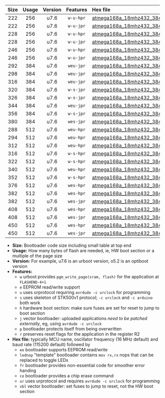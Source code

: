 |Size|Usage|Version|Features|Hex file|
|:-:|:-:|:-:|:-:|:--|
|222|256|u7.6|`w-u-hpr`|[atmega168a_18mhz432_38400bps_ur.hex](https://raw.githubusercontent.com/stefanrueger/urboot/main/bootloaders/atmega168a/fcpu_18mhz432/38400_bps/atmega168a_18mhz432_38400bps_ur.hex)|
|222|256|u7.6|`w-u-jpr`|[atmega168a_18mhz432_38400bps_ur_vbl.hex](https://raw.githubusercontent.com/stefanrueger/urboot/main/bootloaders/atmega168a/fcpu_18mhz432/38400_bps/atmega168a_18mhz432_38400bps_ur_vbl.hex)|
|228|256|u7.6|`w-u-hpr`|[atmega168a_18mhz432_38400bps_lednop_ur.hex](https://raw.githubusercontent.com/stefanrueger/urboot/main/bootloaders/atmega168a/fcpu_18mhz432/38400_bps/atmega168a_18mhz432_38400bps_lednop_ur.hex)|
|228|256|u7.6|`w-u-jpr`|[atmega168a_18mhz432_38400bps_lednop_ur_vbl.hex](https://raw.githubusercontent.com/stefanrueger/urboot/main/bootloaders/atmega168a/fcpu_18mhz432/38400_bps/atmega168a_18mhz432_38400bps_lednop_ur_vbl.hex)|
|246|256|u7.6|`w-u-hpr`|[atmega168a_18mhz432_38400bps_lednop_fr_ur.hex](https://raw.githubusercontent.com/stefanrueger/urboot/main/bootloaders/atmega168a/fcpu_18mhz432/38400_bps/atmega168a_18mhz432_38400bps_lednop_fr_ur.hex)|
|246|256|u7.6|`w-u-jpr`|[atmega168a_18mhz432_38400bps_lednop_fr_ur_vbl.hex](https://raw.githubusercontent.com/stefanrueger/urboot/main/bootloaders/atmega168a/fcpu_18mhz432/38400_bps/atmega168a_18mhz432_38400bps_lednop_fr_ur_vbl.hex)|
|292|384|u7.6|`weu-jpr`|[atmega168a_18mhz432_38400bps_ee_ur_vbl.hex](https://raw.githubusercontent.com/stefanrueger/urboot/main/bootloaders/atmega168a/fcpu_18mhz432/38400_bps/atmega168a_18mhz432_38400bps_ee_ur_vbl.hex)|
|298|384|u7.6|`weu-jpr`|[atmega168a_18mhz432_38400bps_ee_lednop_ur_vbl.hex](https://raw.githubusercontent.com/stefanrueger/urboot/main/bootloaders/atmega168a/fcpu_18mhz432/38400_bps/atmega168a_18mhz432_38400bps_ee_lednop_ur_vbl.hex)|
|316|384|u7.6|`weu-jpr`|[atmega168a_18mhz432_38400bps_ee_lednop_fr_ur_vbl.hex](https://raw.githubusercontent.com/stefanrueger/urboot/main/bootloaders/atmega168a/fcpu_18mhz432/38400_bps/atmega168a_18mhz432_38400bps_ee_lednop_fr_ur_vbl.hex)|
|320|384|u7.6|`w-s-jpr`|[atmega168a_18mhz432_38400bps_vbl.hex](https://raw.githubusercontent.com/stefanrueger/urboot/main/bootloaders/atmega168a/fcpu_18mhz432/38400_bps/atmega168a_18mhz432_38400bps_vbl.hex)|
|326|384|u7.6|`w-s-jpr`|[atmega168a_18mhz432_38400bps_lednop_vbl.hex](https://raw.githubusercontent.com/stefanrueger/urboot/main/bootloaders/atmega168a/fcpu_18mhz432/38400_bps/atmega168a_18mhz432_38400bps_lednop_vbl.hex)|
|344|384|u7.6|`weu-jpr`|[atmega168a_18mhz432_38400bps_ee_lednop_fr_ce_ur_vbl.hex](https://raw.githubusercontent.com/stefanrueger/urboot/main/bootloaders/atmega168a/fcpu_18mhz432/38400_bps/atmega168a_18mhz432_38400bps_ee_lednop_fr_ce_ur_vbl.hex)|
|356|384|u7.6|`w-s-jpr`|[atmega168a_18mhz432_38400bps_lednop_fr_vbl.hex](https://raw.githubusercontent.com/stefanrueger/urboot/main/bootloaders/atmega168a/fcpu_18mhz432/38400_bps/atmega168a_18mhz432_38400bps_lednop_fr_vbl.hex)|
|380|384|u7.6|`wes-jpr`|[atmega168a_18mhz432_38400bps_ee_vbl.hex](https://raw.githubusercontent.com/stefanrueger/urboot/main/bootloaders/atmega168a/fcpu_18mhz432/38400_bps/atmega168a_18mhz432_38400bps_ee_vbl.hex)|
|288|512|u7.6|`weu-hpr`|[atmega168a_18mhz432_38400bps_ee_ur.hex](https://raw.githubusercontent.com/stefanrueger/urboot/main/bootloaders/atmega168a/fcpu_18mhz432/38400_bps/atmega168a_18mhz432_38400bps_ee_ur.hex)|
|294|512|u7.6|`weu-hpr`|[atmega168a_18mhz432_38400bps_ee_lednop_ur.hex](https://raw.githubusercontent.com/stefanrueger/urboot/main/bootloaders/atmega168a/fcpu_18mhz432/38400_bps/atmega168a_18mhz432_38400bps_ee_lednop_ur.hex)|
|312|512|u7.6|`weu-hpr`|[atmega168a_18mhz432_38400bps_ee_lednop_fr_ur.hex](https://raw.githubusercontent.com/stefanrueger/urboot/main/bootloaders/atmega168a/fcpu_18mhz432/38400_bps/atmega168a_18mhz432_38400bps_ee_lednop_fr_ur.hex)|
|316|512|u7.6|`w-s-hpr`|[atmega168a_18mhz432_38400bps.hex](https://raw.githubusercontent.com/stefanrueger/urboot/main/bootloaders/atmega168a/fcpu_18mhz432/38400_bps/atmega168a_18mhz432_38400bps.hex)|
|322|512|u7.6|`w-s-hpr`|[atmega168a_18mhz432_38400bps_lednop.hex](https://raw.githubusercontent.com/stefanrueger/urboot/main/bootloaders/atmega168a/fcpu_18mhz432/38400_bps/atmega168a_18mhz432_38400bps_lednop.hex)|
|340|512|u7.6|`weu-hpr`|[atmega168a_18mhz432_38400bps_ee_lednop_fr_ce_ur.hex](https://raw.githubusercontent.com/stefanrueger/urboot/main/bootloaders/atmega168a/fcpu_18mhz432/38400_bps/atmega168a_18mhz432_38400bps_ee_lednop_fr_ce_ur.hex)|
|352|512|u7.6|`w-s-hpr`|[atmega168a_18mhz432_38400bps_lednop_fr.hex](https://raw.githubusercontent.com/stefanrueger/urboot/main/bootloaders/atmega168a/fcpu_18mhz432/38400_bps/atmega168a_18mhz432_38400bps_lednop_fr.hex)|
|376|512|u7.6|`wes-hpr`|[atmega168a_18mhz432_38400bps_ee.hex](https://raw.githubusercontent.com/stefanrueger/urboot/main/bootloaders/atmega168a/fcpu_18mhz432/38400_bps/atmega168a_18mhz432_38400bps_ee.hex)|
|382|512|u7.6|`wes-hpr`|[atmega168a_18mhz432_38400bps_ee_lednop.hex](https://raw.githubusercontent.com/stefanrueger/urboot/main/bootloaders/atmega168a/fcpu_18mhz432/38400_bps/atmega168a_18mhz432_38400bps_ee_lednop.hex)|
|382|512|u7.6|`wes-jpr`|[atmega168a_18mhz432_38400bps_ee_lednop_vbl.hex](https://raw.githubusercontent.com/stefanrueger/urboot/main/bootloaders/atmega168a/fcpu_18mhz432/38400_bps/atmega168a_18mhz432_38400bps_ee_lednop_vbl.hex)|
|408|512|u7.6|`wes-hpr`|[atmega168a_18mhz432_38400bps_ee_lednop_fr.hex](https://raw.githubusercontent.com/stefanrueger/urboot/main/bootloaders/atmega168a/fcpu_18mhz432/38400_bps/atmega168a_18mhz432_38400bps_ee_lednop_fr.hex)|
|408|512|u7.6|`wes-jpr`|[atmega168a_18mhz432_38400bps_ee_lednop_fr_vbl.hex](https://raw.githubusercontent.com/stefanrueger/urboot/main/bootloaders/atmega168a/fcpu_18mhz432/38400_bps/atmega168a_18mhz432_38400bps_ee_lednop_fr_vbl.hex)|
|450|512|u7.6|`wes-hpr`|[atmega168a_18mhz432_38400bps_ee_lednop_fr_ce.hex](https://raw.githubusercontent.com/stefanrueger/urboot/main/bootloaders/atmega168a/fcpu_18mhz432/38400_bps/atmega168a_18mhz432_38400bps_ee_lednop_fr_ce.hex)|
|450|512|u7.6|`wes-jpr`|[atmega168a_18mhz432_38400bps_ee_lednop_fr_ce_vbl.hex](https://raw.githubusercontent.com/stefanrueger/urboot/main/bootloaders/atmega168a/fcpu_18mhz432/38400_bps/atmega168a_18mhz432_38400bps_ee_lednop_fr_ce_vbl.hex)|

- **Size:** Bootloader code size including small table at top end
- **Usage:** How many bytes of flash are needed, ie, HW boot section or a multiple of the page size
- **Version:** For example, u7.6 is an urboot version, o5.2 is an optiboot version
- **Features:**
  + `w` urboot provides `pgm_write_page(sram, flash)` for the application at `FLASHEND-4+1`
  + `e` EEPROM read/write support
  + `u` uses urprotocol requiring `avrdude -c urclock` for programming
  + `s` uses skeleton of STK500v1 protocol; `-c urclock` and `-c arduino` both work
  + `h` hardware boot section: make sure fuses are set for reset to jump to boot section
  + `j` vector bootloader: uploaded applications *need to be patched externally*, eg, using `avrdude -c urclock`
  + `p` bootloader protects itself from being overwritten
  + `r` preserves reset flags for the application in the register R2
- **Hex file:** typically MCU name, oscillator frequency (16 MHz default) and baud rate (115200 default) followed by
  + `ee` bootloader supports EEPROM read/write
  + `lednop` "template" bootloader contains `mov rx,rx` nops that can be replaced to toggle LEDs
  + `fr` bootloader provides non-essential code for smoother error handing
  + `ce` bootloader provides a chip erase command
  + `ur` uses urprotocol and requires `avrdude -c urclock` for programming
  + `vbl` vector bootloader: set fuses to jump to reset, not the HW boot section
